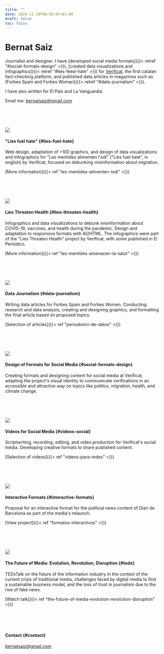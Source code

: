 ```yaml
---
title: ""
date: 2024-11-19T08:56:07+01:00
draft: false
toc: false
---
```


# Bernat Saiz

Journalist and designer. I have [developed social media formats]({{< relref "#social-formats-design" >}}), [created data visualizations and infographics]({{< relref "#lies-feed-hate" >}}) for [Verificat](https://www.verificat.cat/), the first catalan fact-checking platform, and published data articles in magazines such as [Forbes Spain and Forbes Woman]({{< relref "#data-journalism" >}}).

I have also written for El País and La Vanguardia.

Email me: [bernatsaiz@gmail.com](mailto:bernatsaiz@gmail.com)

<br><br><br>

![](/en/les-mentides-alimenten-lodi/images/1.png)

#### "Lies fuel hate" {#lies-fuel-hate}

Web design, adaptation of +100 graphics, and design of data visualizations and infographics for "Les mentides alimenten l'odi" ("Lies fuel hate", in english) by Verificat, focused on debunking misinformation about migration.

[More information]({{< ref "les-mentides-alimenten-lodi" >}})

<br><br><br>

![](/en/les-mentides-amenacen-la-salut/images/1.png)

#### Lies Threaten Health {#lies-threaten-health}

Infographics and data visualizations to debunk misinformation about COVID-19, vaccines, and health during the pandemic. Design and adaptation to responsive formats with AI2HTML. The infographics were part of the "Lies Threaten Health" project by Verificat, with some published in El Periódico.

[More information]({{< ref "les-mentides-amenacen-la-salut" >}})

<br><br><br>

![](/en/periodismo-de-datos/images/0.png)

#### Data Journalism {#data-journalism}

Writing data articles for Forbes Spain and Forbes Women. Conducting research and data analysis, creating and designing graphics, and formatting the final article based on proposed topics.

[Selection of articles]({{< ref "periodismo-de-datos" >}})

<br><br><br>

![](/en/diseño-de-formatos-para-redes/images/1.png)

#### Design of Formats for Social Media {#social-formats-design}

Creating formats and designing content for social media at Verificat, adapting the project's visual identity to communicate verifications in an accessible and attractive way on topics like politics, migration, health, and climate change.

<br><br><br>

![](/en/videos-para-redes/images/0.png)

#### Videos for Social Media {#videos-social}

Scriptwriting, recording, editing, and video production for Verificat's social media. Developing creative formats to share published content.

[Selection of videos]({{< ref "videos-para-redes" >}})

<br><br><br>

![](/en/formatos-interactivos/images/0.png)

#### Interactive Formats {#interactive-formats}

Proposal for an interactive format for the political news content of Diari de Barcelona as part of the media's relaunch.

[View project]({{< ref "formatos-interactivos" >}})

<br><br><br>

![](/en/the-future-of-media-evolution-revolution-disruption/images/1.png)

#### The Future of Media: Evolution, Revolution, Disruption {#tedx}

TEDxTalk on the future of the information industry in the context of the current crisis of traditional media, challenges faced by digital media to find a sustainable business model, and the loss of trust in journalism due to the rise of fake news.

[Watch talk]({{< ref "the-future-of-media-evolution-revolution-disruption" >}})

<br><br><br>

#### Contact {#contact}

[bernatsaiz@gmail.com](mailto:bernatsaiz@gmail.com)

<br><br><br>
